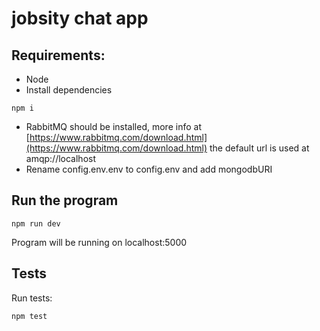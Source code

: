 # jobsity chat app

## Requirements:

- Node
- Install dependencies

```
npm i
```

- RabbitMQ should be installed, more info at [https://www.rabbitmq.com/download.html](https://www.rabbitmq.com/download.html)
  the default url is used at amqp://localhost
- Rename config.env.env to config.env and add mongodbURI

## Run the program

```
npm run dev
```

Program will be running on localhost:5000

## Tests

Run tests:

```
npm test
```
